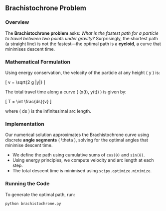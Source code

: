 ## Brachistochrone Problem

### Overview
The **Brachistochrone problem** asks: _What is the fastest path for a particle to travel between two points under gravity?_ Surprisingly, the shortest path (a straight line) is not the fastest—the optimal path is a **cycloid**, a curve that minimises descent time.

### Mathematical Formulation
Using energy conservation, the velocity of the particle at any height \( y \) is:

\[
v = \sqrt{2 g |y|}
\]

The total travel time along a curve \( (x(t), y(t)) \) is given by:

\[
T = \int \frac{ds}{v}
\]

where \( ds \) is the infinitesimal arc length.

### Implementation
Our numerical solution approximates the Brachistochrone curve using discrete **angle segments** \( \theta \), solving for the optimal angles that minimise descent time.

- We define the path using cumulative sums of `cos(θ)` and `sin(θ)`.
- Using energy principles, we compute velocity and arc length at each step.
- The total descent time is minimised using `scipy.optimize.minimize`.

### Running the Code
To generate the optimal path, run:

```sh
python brachistochrone.py